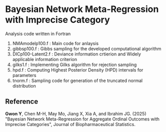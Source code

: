 # Bayesian Network Meta-Regression with Imprecise Category

Analysis code written in Fortran
1. NMAmodelp100.f
  : Main code for anlaysis
2. gibbsp100.f
  : Gibbs sampling for the developed computational algorithm
3. DICp100-Latent2.f
  : Deviance information crtierion and Widely applicable information criterion
4. gilks1.f
  : Implementing Gilks algorithm for rejection sampling
5. hpd.f
  : Computing Highest Posterior Density (HPD) intervals for parameters
6. tnorm.f
  : Sampling code for generation of the truncated normal distribution

## Reference

**Gwon Y**, Chen M-H, May Mo, Jiang X, Xia A, and Ibrahim JG. (2025) "Bayesian Network Meta-Regression for Aggregate Ordinal Outcomes with Imprecise Categories", Journal of Biopharmaceutical Statistics.
